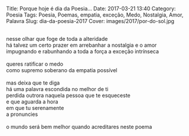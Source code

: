 Title: Porque hoje é dia da Poesia...
Date: 2017-03-21 13:40
Category: Poesia
Tags: Poesia, Poemas, empatia, exceção, Medo, Nostalgia, Amor, Palavra
Slug: dia-da-poesia-2017
Cover: images/2017/por-do-sol.jpg

<br>nesse olhar que foge de toda a alteridade
<br>há talvez um certo prazer em arrebanhar a nostalgia e o amor
<br>impugnando e rabunhando a toda a força a exceção intrínseca
<br>
<br>queres ratificar o medo
<br>como supremo soberano da empatia possível
<br>
<br>mas deixa que te diga
<br>há uma palavra escondida no melhor de ti
<br>perdida outrora naquela pessoa que te esqueceste
<br>e que aguarda a hora 
<br>em que tu serenamente
<br>a pronuncies
<br>
<br>o mundo será bem melhor quando acreditares neste poema
<br>